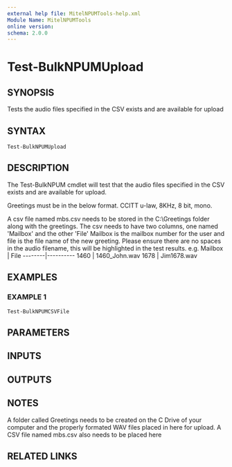 ```yaml
---
external help file: MitelNPUMTools-help.xml
Module Name: MitelNPUMTools
online version:
schema: 2.0.0
---
```


# Test-BulkNPUMUpload

## SYNOPSIS
Tests the audio files specified in the CSV exists and are available for upload

## SYNTAX

```
Test-BulkNPUMUpload
```

## DESCRIPTION
The Test-BulkNPUM cmdlet will test that the audio files specified in the CSV exists and are available for upload.

Greetings must be in the below format. 
CCITT u-law, 8KHz, 8 bit, mono.

A csv file named mbs.csv needs to be stored in the C:\Greetings folder along with the greetings.
The csv needs to have two columns, one named 'Mailbox' and the other 'File'
Mailbox is the mailbox number for the user and file is the file name of the new greeting.
Please ensure there are no spaces in the audio filename, this will be highlighted in the test results.
e.g.
Mailbox | File
--------|----------
1460    | 1460_John.wav
1678    | Jim1678.wav

## EXAMPLES

### EXAMPLE 1
```
Test-BulkNPUMCSVFile
```

## PARAMETERS

## INPUTS

## OUTPUTS

## NOTES
A folder called Greetings needs to be created on the C Drive of your computer and the properly formated WAV files placed in here for upload.
A CSV file named mbs.csv also needs to be placed here

## RELATED LINKS
